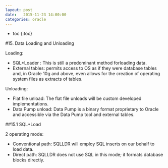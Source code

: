 ```yaml
---
layout: post
date:   2015-11-23 14:00:00
categories: oracle
---
```

* toc
{:toc}

#15. Data Loading and Unloading

Loading:

- SQL*Loader : This is still a predominant method forloading data.
- External tables: permits access to OS as if they were database tables and, in Oracle 10g and above,
even allows for the creation of operating system files as extracts of tables.

Unloading:
- Flat file unload: The flat file unloads will be custom developed implementations.
- Data Pump unload: Data Pump is a binary format proprietary to Oracle and accessible via the Data Pump tool and external tables.

##15.1 SQL*Load

2 operating mode:
- Conventional path: SQLLDR will employ SQL inserts on our behalf to load data.
- Direct path: SQLLDR does not use SQL in this mode; it formats database blocks directly.